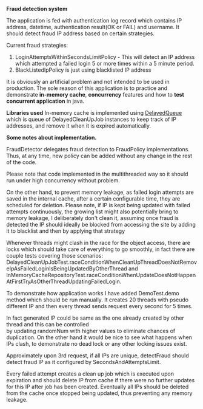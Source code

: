 
**Fraud detection system**

The application is fed with authentication log record which contains IP address, datetime, authentication result(OK or FAIL) and username.
It should detect fraud IP address based on certain strategies.

Current fraud strategies:
1) LoginAttemptsWithinSecondsLimitPolicy - This will detect an IP address which attempted a failed login 5 or more times within a 5 minute period.
2) BlackListedIpPolicy is just using blacklisted IP address

It is obviously an artificial problem and not intended to be used in production.
The sole reason of this application is to practice and demonstrate **in-memory cache**, **concurrency** features and how to **test concurrent application** in java.

**Libraries used**
In-memory cache is implemented using [DelayedQueue](https://docs.oracle.com/javase/7/docs/api/java/util/concurrent/DelayQueue.html)
which is queue of DelayedCleanUpJob instances to keep track of IP addresses, and remove it when it is expired automatically.
 

**Some notes about implementation.**

FraudDetector delegates fraud detection to
FraudPolicy implementations. Thus, at any time, new policy can be added without 
any change in the rest of the code.

Please note that code implemented in the multithreaded way so it should run 
under high concurrency without problem.

On the other hand, to prevent memory leakage, as failed login attempts are saved in the internal cache,
after a certain configurable time, they are scheduled for deletion.
Please note, if IP is kept being updated with failed attempts continuously, the growing list might also potentially 
bring to memory leakage, I deliberately don't clean it, assuming once fraud is detected
the IP should ideally be blocked from accessing the site by adding it to blacklist and then by applying that strategy

Whenever threads might clash in the race for the object access, there are locks which should take care of everything
to go smoothly, in fact there are couple tests covering those scenarios:
DelayedCleanUpJobTest.raceConditionWhenCleanUpThreadDoesNotRemoveIpAsFailedLoginIsBeingUpdatedByOtherThread
and
InMemoryCacheRepositoryTest.raceConditionWhenUpdateDoesNotHappenAtFirstTryAsOtherThreadUpdatingFailedLogin.

To demonstrate how application works I have added DemoTest.demo method which should be run manually.
It creates 20 threads with pseudo different IP and then every thread sends request every second for 5 times.
     
In fact generated IP could be same as the one already created by other thread and this can be controlled  
by updating randomNum with higher values to eliminate chances of duplication. On the other hand it would be nice to see what
happens when IPs clash, to demonstrate no dead lock or any other locking issues exist.
     
Approximately upon 3rd request, if all IPs are unique, detectFraud should detect fraud IP as it configured by SecondsAndAttemptsLimit.
     
Every failed attempt creates a clean up job which is executed upon expiration and should delete IP from cache
if there were no further updates for this IP after job has been created.
Eventually all IPs should be deleted from the cache once stopped being updated, thus preventing any memory leakage.
